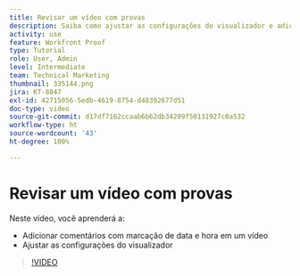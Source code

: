 ```yaml
---
title: Revisar um vídeo com provas
description: Saiba como ajustar as configurações do visualizador e adicionar comentários com marcação de data e hora a um vídeo utilizando o recurso de revisão no  [!DNL  Workfront].
activity: use
feature: Workfront Proof
type: Tutorial
role: User, Admin
level: Intermediate
team: Technical Marketing
thumbnail: 335144.png
jira: KT-8847
exl-id: 42715056-5edb-4619-8754-d48392677d51
doc-type: video
source-git-commit: d17df7162ccaab6b62db34209f50131927c0a532
workflow-type: ht
source-wordcount: '43'
ht-degree: 100%

---
```


# Revisar um vídeo com provas

Neste vídeo, você aprenderá a:

* Adicionar comentários com marcação de data e hora em um vídeo
* Ajustar as configurações do visualizador

>[!VIDEO](https://video.tv.adobe.com/v/3444227/?quality=12&learn=on&enablevpops&captions=por_br)

<!--
## Learn more
* Review a video proof
-->
